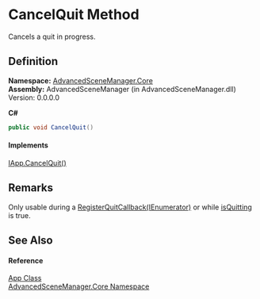 # CancelQuit Method


Cancels a quit in progress.



## Definition
**Namespace:** <a href="N_AdvancedSceneManager_Core">AdvancedSceneManager.Core</a>  
**Assembly:** AdvancedSceneManager (in AdvancedSceneManager.dll) Version: 0.0.0.0

**C#**
``` C#
public void CancelQuit()
```



#### Implements
<a href="M_AdvancedSceneManager_DependencyInjection_IApp_CancelQuit">IApp.CancelQuit()</a>  


## Remarks
Only usable during a <a href="M_AdvancedSceneManager_Core_App_RegisterQuitCallback">RegisterQuitCallback(IEnumerator)</a> or while <a href="P_AdvancedSceneManager_Core_App_isQuitting">isQuitting</a> is true.

## See Also


#### Reference
<a href="T_AdvancedSceneManager_Core_App">App Class</a>  
<a href="N_AdvancedSceneManager_Core">AdvancedSceneManager.Core Namespace</a>  
